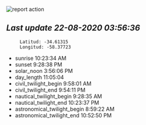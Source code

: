 ![report action](https://github.com/matiasz8/actions-for-reports/workflows/report%20action/badge.svg?branch=develop) 


## *****Last update 22-08-2020 03:56:36*****



		 Latitud: -34.61315
		 Longitud: -58.37723

 - sunrise 	 10:23:34 AM
 - sunset 	 9:28:38 PM
 - solar_noon 	 3:56:06 PM
 - day_length 	 11:05:04
 - civil_twilight_begin 	 9:58:01 AM
 - civil_twilight_end 	 9:54:11 PM
 - nautical_twilight_begin 	 9:28:35 AM
 - nautical_twilight_end 	 10:23:37 PM
 - astronomical_twilight_begin 	 8:59:22 AM
 - astronomical_twilight_end 	 10:52:50 PM
